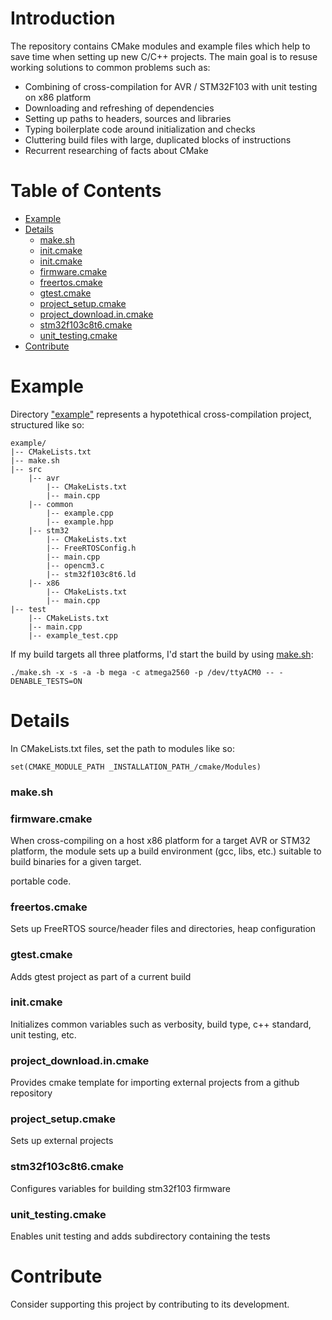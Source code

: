 # Introduction

The repository contains CMake modules and example files which help to save time when
setting up new C/C++ projects. The main goal is to resuse working solutions to common
problems such as:

* Combining of cross-compilation for AVR / STM32F103 with unit testing on x86 platform
* Downloading and refreshing of dependencies
* Setting up paths to headers, sources and libraries
* Typing boilerplate code around initialization and checks
* Cluttering build files with large, duplicated blocks of instructions
* Recurrent researching of facts about CMake

# Table of Contents

* [Example](#Example)
* [Details](#Details)
  * [make.sh](#make.sh)
  * [init.cmake](#init.cmake)
  * [init.cmake](#init.cmake)
  * [firmware.cmake](#firmware.cmake)
  * [freertos.cmake](#freertos.cmake)
  * [gtest.cmake](#gtest.cmake)
  * [project_setup.cmake](#project_setup.cmake)
  * [project_download.in.cmake](#project_download.in.cmake)
  * [stm32f103c8t6.cmake](#stm32f103c8t6.cmake)
  * [unit_testing.cmake](#unit_testing.cmake)
* [Contribute](#Contribute)

# <a name="Example"></a>Example

Directory ["example"](example/) represents a hypotethical cross-compilation project, structured like so:
```
example/
|-- CMakeLists.txt
|-- make.sh
|-- src
    |-- avr
        |-- CMakeLists.txt
        |-- main.cpp
    |-- common
        |-- example.cpp
        |-- example.hpp
    |-- stm32
        |-- CMakeLists.txt
        |-- FreeRTOSConfig.h
        |-- main.cpp
        |-- opencm3.c
        |-- stm32f103c8t6.ld
    |-- x86
        |-- CMakeLists.txt
        |-- main.cpp
|-- test
    |-- CMakeLists.txt
    |-- main.cpp
    |-- example_test.cpp
```

If my build targets all three platforms, I'd start the build by using
[make.sh](#make.sh):

```
./make.sh -x -s -a -b mega -c atmega2560 -p /dev/ttyACM0 -- -DENABLE_TESTS=ON
```

# <a name="Details"></a>Details

In CMakeLists.txt files, set the path to modules like so:
```
set(CMAKE_MODULE_PATH _INSTALLATION_PATH_/cmake/Modules)
```

### <a name="make.sh"></a>make.sh

### <a name="firmware.cmake"></a>firmware.cmake

When cross-compiling on a host x86 platform for a target AVR or STM32 platform, the module sets
up a build environment (gcc, libs, etc.) suitable to build binaries for a given target.

 portable code.

### <a name="freertos.cmake"></a>freertos.cmake
Sets up FreeRTOS source/header files and directories, heap configuration
### <a name="gtest.cmake"></a>gtest.cmake
Adds gtest project as part of a current build
### <a name="init.cmake"></a>init.cmake
Initializes common variables such as verbosity, build type, c++ standard, unit testing, etc.
### <a name="project_download.in.cmake"></a>project_download.in.cmake
Provides cmake template for importing external projects from a github repository
### <a name="project_setup.cmake"></a>project_setup.cmake
Sets up external projects
### <a name="stm32f103c8t6.cmake"></a>stm32f103c8t6.cmake
Configures variables for building stm32f103 firmware
### <a name="unit_testing.cmake"></a>unit_testing.cmake
Enables unit testing and adds subdirectory containing the tests

# <a name="Contribute"></a>Contribute

Consider supporting this project by contributing to its development.

